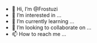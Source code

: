 - 👋 Hi, I’m @Frostuzi
- 👀 I’m interested in ...
- 🌱 I’m currently learning ...
- 💞️ I’m looking to collaborate on ...
- 📫 How to reach me ...

<!---
Frostuzi/Frostuzi is a ✨ special ✨ repository because its `README.md` (this file) appears on your GitHub profile.
You can click the Preview link to take a look at your changes.
--->

